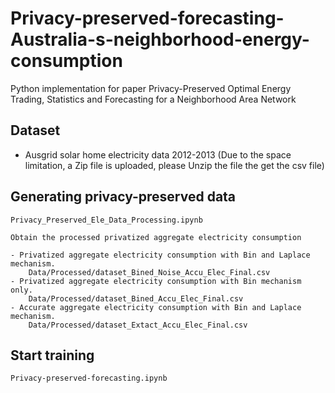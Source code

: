 # Privacy-preserved-forecasting-Australia-s-neighborhood-energy-consumption

Python implementation for paper Privacy-Preserved Optimal Energy Trading, Statistics and Forecasting for a Neighborhood Area Network


## Dataset

- Ausgrid solar home electricity data 2012-2013 (Due to the space limitation, a Zip file is uploaded, please Unzip the file the get the csv file)


## Generating privacy-preserved data
```
Privacy_Preserved_Ele_Data_Processing.ipynb

Obtain the processed privatized aggregate electricity consumption

- Privatized aggregate electricity consumption with Bin and Laplace mechanism.
    Data/Processed/dataset_Bined_Noise_Accu_Elec_Final.csv
- Privatized aggregate electricity consumption with Bin mechanism only.
    Data/Processed/dataset_Bined_Accu_Elec_Final.csv
- Accurate aggregate electricity consumption with Bin and Laplace mechanism.
    Data/Processed/dataset_Extact_Accu_Elec_Final.csv
```

## Start training

```
Privacy-preserved-forecasting.ipynb
```

